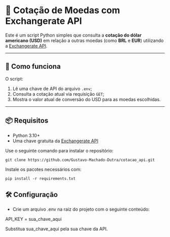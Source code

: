 # 💱 Cotação de Moedas com Exchangerate API

Este é um script Python simples que consulta a **cotação do dólar americano (USD)** em relação a outras moedas (como **BRL** e **EUR**) utilizando a [Exchangerate API](https://www.exchangerate-api.com/).

---

## 🚀 Como funciona

O script:

1. Lê uma chave de API do arquivo `.env`;
2. Consulta a cotação atual via requisição `GET`;
3. Mostra o valor atual de conversão do USD para as moedas escolhidas.

---

## 📦 Requisitos

- Python 3.10+
- Uma chave gratuita da [Exchangerate API](https://www.exchangerate-api.com/)

Use o seguinte comando para instalar o repositório:

```git clone https://github.com/Gustavo-Machado-Dutra/cotacao_api.git```

Instale os pacotes necessários com:

```pip install -r requirements.txt ```


## 🛠️ Configuração

- Crie um arquivo .env na raiz do projeto com o seguinte conteúdo:

API_KEY = sua_chave_aqui

Substitua sua_chave_aqui pela sua chave da API.


